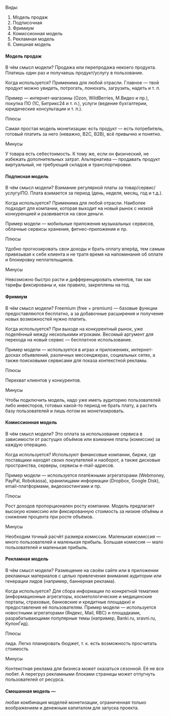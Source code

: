 
Виды:

1. Модель продаж
2. Подписочная
3. Фримиум
4. Комиссионная модель
5. Рекламная модель
6. Смешная модель

#### Модель продаж

В чём смысл модели?
Продажа или перепродажа некоего продукта. Платишь один раз
и получаешь продукт/услугу в пользование.

Когда используется?
Применима для любой отрасли. Главное — твой продукт можно
увидеть, потрогать, понюхать, загрузить, надеть и т. п.

Пример — интернет-магазины (Ozon, WildBerries, М.Видео и пр.),
покупка ПО (1С, Битрикс24 и т. п.), услуги (ведение бухгалтерии,
юридические консультации и т. п.).

Плюсы

Самая простая модель монетизации: есть продукт — есть потребитель,
готовый платить за него (неважно, B2С, B2B), всё привычно и понятно.

Минусы

У товара есть себестоимость. К тому же, если он физический,
не избежать дополнительных затрат. Альтернатива — продавать
продукт виртуальный, не требующий складов и транспортировки.

#### Подписная модель

В чём смысл модели?
Взимание регулярной платы за товар/сервис/услугу/ПО. Плата
взимается за период (день, неделя, месяц, год и т.д.).

Когда используется?
Применима для любой отрасли. Наиболее подходит для компании,
которая выходит на новый рынок с низкой конкуренцией
и развивается на свои деньги.

Пример модели — мобильные приложения музыкальных сервисов,
облачные сервисы хранения, фитнес–приложения и пр.

Плюсы

Удобно прогнозировать свои доходы и брать оплату вперёд,
тем самым привязывая к себе клиента и не тратя время
на напоминания об оплате и блокировку неплательщиков.

Минусы

Невозможно быстро расти и дифференцировать клиентов,
так как тарифы фиксированы и, как правило, закреплены на год.

#### Фримиум

В чём смысл модели?
Freemium (free + premium) — базовые функции предоставляются
бесплатно, а за добавочные расширения и получение новых
возможностей нужно платить.

Когда используется?
При выходе на конкурентный рынок, уже поделённый между
несколькими игроками. Весомый аргумент для перехода на новый
сервис — бесплатное использование.

Пример модели — используется в играх и приложениях,
интернет-досках объявлений, различных мессенджерах,
социальных сетях, а также поисковыми сервисами для показа
контекстной рекламы.

Плюсы

Перехват клиентов у конкурентов.

Минусы

Чтобы подключить модель, надо уже иметь аудиторию пользователей
либо инвесторов, готовых какой-то период не брать плату, а растить
базу пользователей и лишь потом их монетизировать.

#### Комиссионная модель

В чём смысл модели?
Это оплата за использование сервиса в зависимости от растущих
объёмов или взимание платы (комиссии) за каждую операцию.

Когда используется?
Используют финансовые компании, биржи, где поставщики находят
своих покупателей и наоборот, а также дисковые пространства,
серверы, сервисы e-mail-адресов.

Пример модели — используется платёжными агрегаторами
(Webmoney, PayPal, Robokassa), хранилищами информации (Dropbox,
Google Disk), email-платформами, видеохостингами и пр.

Плюсы

Рост доходов пропорционален росту компании. Модель предлагает
высокую комиссию или фиксированную стоимость за низкие объёмы
и снижение процента при росте объёмов.

Минусы

Необходим точный расчёт размера комиссии. Маленькая комиссия —
много пользователей и маленькая прибыль. Большая комиссия —
мало пользователей и маленькая прибыль.

#### Рекламная модель

В чём смысл модели?
Размещение на своём сайте или в приложении рекламных материалов с
целью привлечения внимания аудитории или генерации лидов
(например, баннерная реклама).

Когда используется?
Для сбора информации по конкретной тематике (информационные
агрегаторы, косметологические и медицинские порталы, страховые,
банковские и кредитные площадки) и предоставления её пользователям.
Пример модели — используется новостными агрегаторами (Яндекс, Mail,
RBC) и площадками, разрабатывающими популярные темы (например,
Banki.ru, sravni.ru, КупонГид).

Плюсы

лида.
Легко планировать бюджет, т. к. есть возможность просчитать стоимость

Минусы

Контекстная реклама для бизнеса может оказаться сезонной. Её не все
любят. А перегруз рекламными блоками страницы может отпугнуть
пользователей от ресурса.



#### Смешанная модель — 
любая комбинация моделей монетизации,
ограниченная только воображением
и денежным капиталом для запуска
проекта.